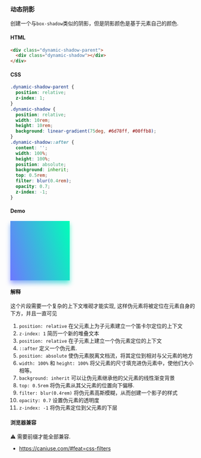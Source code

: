### 动态阴影

创建一个与`box-shadow`类似的阴影，但是阴影颜色是基于元素自己的颜色.

#### HTML

```html
<div class="dynamic-shadow-parent">
  <div class="dynamic-shadow"></div>
</div>
```

#### CSS

```css
.dynamic-shadow-parent {
  position: relative;
  z-index: 1;
}
.dynamic-shadow {
  position: relative;
  width: 10rem;
  height: 10rem;
  background: linear-gradient(75deg, #6d78ff, #00ffb8);
}
.dynamic-shadow::after {
  content: '';
  width: 100%;
  height: 100%;
  position: absolute;
  background: inherit;
  top: 0.5rem;
  filter: blur(0.4rem);
  opacity: 0.7;
  z-index: -1;
}
```

#### Demo

<div class="snippet-demo">
  <div class="snippet-demo__dynamic-shadow-parent">
    <div class="snippet-demo__dynamic-shadow"></div>
  </div>
</div>

<style>
.snippet-demo__dynamic-shadow-parent {
  position: relative;
  z-index: 1;
}
.snippet-demo__dynamic-shadow {
  position: relative;
  width: 10rem;
  height: 10rem;
  background: linear-gradient(75deg, #6d78ff, #00ffb8);
}
.snippet-demo__dynamic-shadow::after {
  content: '';
  position: absolute;
  width: 100%;
  height: 100%;
  background: inherit;
  top: 0.5rem;
  filter: blur(0.4rem);
  opacity: 0.7;
  z-index: -1;
}
</style>

#### 解释

这个片段需要一个复杂的上下文堆砌才能实现, 这样伪元素将被定位在元素自身的下方，并且一直可见

1. `position: relative` 在父元素上为子元素建立一个笛卡尔定位的上下文
2. `z-index: 1` 简历一个新的堆叠文本
3. `position: relative` 在子元素上建立一个伪元素定位的上下文 
4. `::after` 定义一个伪元素.
5. `position: absolute` 使伪元素脱离文档流，将其定位到相对与父元素的地方
6. `width: 100%` 和 `height: 100%` 将父元素的尺寸填充进伪元素中，使他们大小相等。
7. `background: inherit` 可以让伪元素继承他的父元素的线性渐变背景
8. `top: 0.5rem` 将伪元素从其父元素的位置向下偏移.
9. `filter: blur(0.4rem)` 将伪元素高斯模糊，从而创建一个影子的样式
10. `opacity: 0.7` 设置伪元素的透明度
11. `z-index: -1` 将伪元素定位到父元素的下层

#### 浏览器兼容

<span class="snippet__support-note">⚠️ 需要前缀才能全部兼容.</span>

* https://caniuse.com/#feat=css-filters

<!-- tags: visual -->
